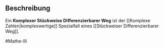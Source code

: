 ## Beschreibung
Ein **Komplexer Stückweise Differenzierbarer Weg** ist der [[Komplexe Zahlen|komplexwertige]] Spezialfall eines [[Stückweiser Differenzierbarer Weg]].

#Mathe-III 